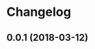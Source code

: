 # Changelog
<!--
## Next
#### Enhancement
#### Bug fix
#### Internal
-->
<!--
## 0.0.0 (YYYY-MM-DD)
#### Enhancement
* example
-->

## 0.0.1 (2018-03-12)
